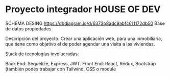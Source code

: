 # Proyecto integrador HOUSE OF DEV

SCHEMA DESING https://dbdiagram.io/d/6373b8adc9abfc611172db50
Base de datos propiedades

Descripción del proyecto:
Crear una aplicación web, para una inmobiliaria, que tiene como objetivo el de poder agendar
una visita a las viviendas.


Stack de tecnologías involucradas:

Back End: Sequelize, Express, JWT.
Front End: React, Redux, Bootstrap (también podés trabajar con Tailwind, CSS o module


